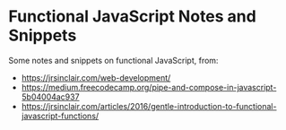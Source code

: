 # Functional JavaScript Notes and Snippets
Some notes and snippets on functional JavaScript, from:
- https://jrsinclair.com/web-development/
- https://medium.freecodecamp.org/pipe-and-compose-in-javascript-5b04004ac937
- https://jrsinclair.com/articles/2016/gentle-introduction-to-functional-javascript-functions/
